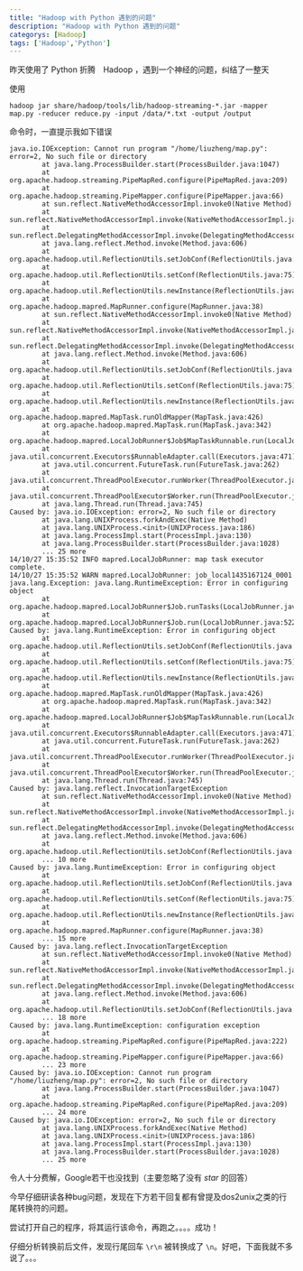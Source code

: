 ```yaml
---
title: "Hadoop with Python 遇到的问题"
description: "Hadoop with Python 遇到的问题"
categorys: [Hadoop]
tags: ['Hadoop','Python']
---
```



昨天使用了 Python 折腾　Hadoop ，遇到一个神经的问题，纠结了一整天

使用 

    hadoop jar share/hadoop/tools/lib/hadoop-streaming-*.jar -mapper map.py -reducer reduce.py -input /data/*.txt -output /output

命令时，一直提示我如下错误

    java.io.IOException: Cannot run program "/home/liuzheng/map.py": error=2, No such file or directory
            at java.lang.ProcessBuilder.start(ProcessBuilder.java:1047)
            at org.apache.hadoop.streaming.PipeMapRed.configure(PipeMapRed.java:209)
            at org.apache.hadoop.streaming.PipeMapper.configure(PipeMapper.java:66)
            at sun.reflect.NativeMethodAccessorImpl.invoke0(Native Method)
            at sun.reflect.NativeMethodAccessorImpl.invoke(NativeMethodAccessorImpl.java:57)
            at sun.reflect.DelegatingMethodAccessorImpl.invoke(DelegatingMethodAccessorImpl.java:43)
            at java.lang.reflect.Method.invoke(Method.java:606)
            at org.apache.hadoop.util.ReflectionUtils.setJobConf(ReflectionUtils.java:106)
            at org.apache.hadoop.util.ReflectionUtils.setConf(ReflectionUtils.java:75)
            at org.apache.hadoop.util.ReflectionUtils.newInstance(ReflectionUtils.java:133)
            at org.apache.hadoop.mapred.MapRunner.configure(MapRunner.java:38)
            at sun.reflect.NativeMethodAccessorImpl.invoke0(Native Method)
            at sun.reflect.NativeMethodAccessorImpl.invoke(NativeMethodAccessorImpl.java:57)
            at sun.reflect.DelegatingMethodAccessorImpl.invoke(DelegatingMethodAccessorImpl.java:43)
            at java.lang.reflect.Method.invoke(Method.java:606)
            at org.apache.hadoop.util.ReflectionUtils.setJobConf(ReflectionUtils.java:106)
            at org.apache.hadoop.util.ReflectionUtils.setConf(ReflectionUtils.java:75)
            at org.apache.hadoop.util.ReflectionUtils.newInstance(ReflectionUtils.java:133)
            at org.apache.hadoop.mapred.MapTask.runOldMapper(MapTask.java:426)
            at org.apache.hadoop.mapred.MapTask.run(MapTask.java:342)
            at org.apache.hadoop.mapred.LocalJobRunner$Job$MapTaskRunnable.run(LocalJobRunner.java:243)
            at java.util.concurrent.Executors$RunnableAdapter.call(Executors.java:471)
            at java.util.concurrent.FutureTask.run(FutureTask.java:262)
            at java.util.concurrent.ThreadPoolExecutor.runWorker(ThreadPoolExecutor.java:1145)
            at java.util.concurrent.ThreadPoolExecutor$Worker.run(ThreadPoolExecutor.java:615)
            at java.lang.Thread.run(Thread.java:745)
    Caused by: java.io.IOException: error=2, No such file or directory
            at java.lang.UNIXProcess.forkAndExec(Native Method)
            at java.lang.UNIXProcess.<init>(UNIXProcess.java:186)
            at java.lang.ProcessImpl.start(ProcessImpl.java:130)
            at java.lang.ProcessBuilder.start(ProcessBuilder.java:1028)
            ... 25 more
    14/10/27 15:35:52 INFO mapred.LocalJobRunner: map task executor complete.
    14/10/27 15:35:52 WARN mapred.LocalJobRunner: job_local1435167124_0001
    java.lang.Exception: java.lang.RuntimeException: Error in configuring object
            at org.apache.hadoop.mapred.LocalJobRunner$Job.runTasks(LocalJobRunner.java:462)
            at org.apache.hadoop.mapred.LocalJobRunner$Job.run(LocalJobRunner.java:522)
    Caused by: java.lang.RuntimeException: Error in configuring object
            at org.apache.hadoop.util.ReflectionUtils.setJobConf(ReflectionUtils.java:109)
            at org.apache.hadoop.util.ReflectionUtils.setConf(ReflectionUtils.java:75)
            at org.apache.hadoop.util.ReflectionUtils.newInstance(ReflectionUtils.java:133)
            at org.apache.hadoop.mapred.MapTask.runOldMapper(MapTask.java:426)
            at org.apache.hadoop.mapred.MapTask.run(MapTask.java:342)
            at org.apache.hadoop.mapred.LocalJobRunner$Job$MapTaskRunnable.run(LocalJobRunner.java:243)
            at java.util.concurrent.Executors$RunnableAdapter.call(Executors.java:471)
            at java.util.concurrent.FutureTask.run(FutureTask.java:262)
            at java.util.concurrent.ThreadPoolExecutor.runWorker(ThreadPoolExecutor.java:1145)
            at java.util.concurrent.ThreadPoolExecutor$Worker.run(ThreadPoolExecutor.java:615)
            at java.lang.Thread.run(Thread.java:745)
    Caused by: java.lang.reflect.InvocationTargetException
            at sun.reflect.NativeMethodAccessorImpl.invoke0(Native Method)
            at sun.reflect.NativeMethodAccessorImpl.invoke(NativeMethodAccessorImpl.java:57)
            at sun.reflect.DelegatingMethodAccessorImpl.invoke(DelegatingMethodAccessorImpl.java:43)
            at java.lang.reflect.Method.invoke(Method.java:606)
            at org.apache.hadoop.util.ReflectionUtils.setJobConf(ReflectionUtils.java:106)
            ... 10 more
    Caused by: java.lang.RuntimeException: Error in configuring object
            at org.apache.hadoop.util.ReflectionUtils.setJobConf(ReflectionUtils.java:109)
            at org.apache.hadoop.util.ReflectionUtils.setConf(ReflectionUtils.java:75)
            at org.apache.hadoop.util.ReflectionUtils.newInstance(ReflectionUtils.java:133)
            at org.apache.hadoop.mapred.MapRunner.configure(MapRunner.java:38)
            ... 15 more
    Caused by: java.lang.reflect.InvocationTargetException
            at sun.reflect.NativeMethodAccessorImpl.invoke0(Native Method)
            at sun.reflect.NativeMethodAccessorImpl.invoke(NativeMethodAccessorImpl.java:57)
            at sun.reflect.DelegatingMethodAccessorImpl.invoke(DelegatingMethodAccessorImpl.java:43)
            at java.lang.reflect.Method.invoke(Method.java:606)
            at org.apache.hadoop.util.ReflectionUtils.setJobConf(ReflectionUtils.java:106)
            ... 18 more
    Caused by: java.lang.RuntimeException: configuration exception
            at org.apache.hadoop.streaming.PipeMapRed.configure(PipeMapRed.java:222)
            at org.apache.hadoop.streaming.PipeMapper.configure(PipeMapper.java:66)
            ... 23 more
    Caused by: java.io.IOException: Cannot run program "/home/liuzheng/map.py": error=2, No such file or directory
            at java.lang.ProcessBuilder.start(ProcessBuilder.java:1047)
            at org.apache.hadoop.streaming.PipeMapRed.configure(PipeMapRed.java:209)
            ... 24 more
    Caused by: java.io.IOException: error=2, No such file or directory
            at java.lang.UNIXProcess.forkAndExec(Native Method)
            at java.lang.UNIXProcess.<init>(UNIXProcess.java:186)
            at java.lang.ProcessImpl.start(ProcessImpl.java:130)
            at java.lang.ProcessBuilder.start(ProcessBuilder.java:1028)
            ... 25 more

令人十分费解，Google若干也没找到（主要忽略了没有 *star* 的回答）

今早仔细研读各种bug问题，发现在下方若干回复都有曾提及dos2unix之类的行尾转换符的问题。

尝试打开自己的程序，将其运行该命令，再跑之。。。。成功！

仔细分析转换前后文件，发现行尾回车 `\r\n` 被转换成了 `\n`。好吧，下面我就不多说了。。。 
